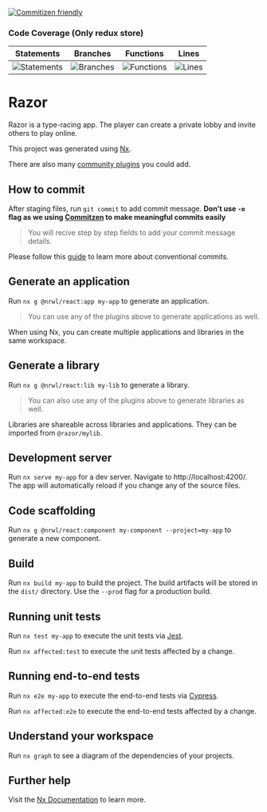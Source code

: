 [![Commitizen friendly](https://img.shields.io/badge/commitizen-friendly-brightgreen.svg)](http://commitizen.github.io/cz-cli/)

### Code Coverage (Only redux store)

| Statements                                                                                           | Branches                                                                                        | Functions                                                                                        | Lines                                                                                      |
| ---------------------------------------------------------------------------------------------------- | ----------------------------------------------------------------------------------------------- | ------------------------------------------------------------------------------------------------ | ------------------------------------------------------------------------------------------ |
| ![Statements](https://img.shields.io/badge/statements-99.79%25-brightgreen.svg?style=flat&logo=jest) | ![Branches](https://img.shields.io/badge/branches-98.9%25-brightgreen.svg?style=flat&logo=jest) | ![Functions](https://img.shields.io/badge/functions-100%25-brightgreen.svg?style=flat&logo=jest) | ![Lines](https://img.shields.io/badge/lines-99.76%25-brightgreen.svg?style=flat&logo=jest) |

# Razor

Razor is a type-racing app. The player can create a private lobby and invite others to play online.

This project was generated using [Nx](https://nx.dev).

There are also many [community plugins](https://nx.dev/community) you could add.

## How to commit

After staging files, run `git commit` to add commit message.
**Don't use `-m` flag as we using [Commitzen](https://github.com/commitizen/cz-cli) to make meaningful commits easily**

> You will recive step by step fields to add your commit message details.

Please follow this [guide](https://www.conventionalcommits.org/en/v1.0.0/) to learn more about conventional commits.

## Generate an application

Run `nx g @nrwl/react:app my-app` to generate an application.

> You can use any of the plugins above to generate applications as well.

When using Nx, you can create multiple applications and libraries in the same workspace.

## Generate a library

Run `nx g @nrwl/react:lib my-lib` to generate a library.

> You can also use any of the plugins above to generate libraries as well.

Libraries are shareable across libraries and applications. They can be imported from `@razor/mylib`.

## Development server

Run `nx serve my-app` for a dev server. Navigate to http://localhost:4200/. The app will automatically reload if you
change any of the source files.

## Code scaffolding

Run `nx g @nrwl/react:component my-component --project=my-app` to generate a new component.

## Build

Run `nx build my-app` to build the project. The build artifacts will be stored in the `dist/` directory. Use
the `--prod` flag for a production build.

## Running unit tests

Run `nx test my-app` to execute the unit tests via [Jest](https://jestjs.io).

Run `nx affected:test` to execute the unit tests affected by a change.

## Running end-to-end tests

Run `nx e2e my-app` to execute the end-to-end tests via [Cypress](https://www.cypress.io).

Run `nx affected:e2e` to execute the end-to-end tests affected by a change.

## Understand your workspace

Run `nx graph` to see a diagram of the dependencies of your projects.

## Further help

Visit the [Nx Documentation](https://nx.dev) to learn more.
